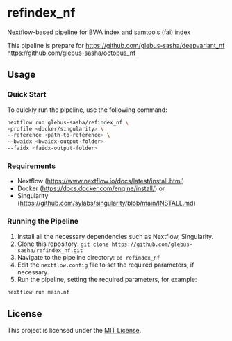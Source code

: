 # refindex_nf
Nextflow-based pipeline for BWA index and samtools (fai) index

This pipeline is prepare for 
https://github.com/glebus-sasha/deepvariant_nf
https://github.com/glebus-sasha/octopus_nf

## Usage

### Quick Start

To quickly run the pipeline, use the following command:

```bash
nextflow run glebus-sasha/refindex_nf \
-profile <docker/singularity> \
--reference <path-to-reference> \
--bwaidx <bwaidx-output-folder>
--faidx <faidx-output-folder>
```

### Requirements

- Nextflow (https://www.nextflow.io/docs/latest/install.html)
- Docker (https://docs.docker.com/engine/install/) or
- Singularity (https://github.com/sylabs/singularity/blob/main/INSTALL.md)

### Running the Pipeline

1. Install all the necessary dependencies such as Nextflow, Singularity.
3. Clone this repository: `git clone https://github.com/glebus-sasha/refindex_nf.git`
4. Navigate to the pipeline directory: `cd refindex_nf`
5. Edit the `nextflow.config` file to set the required parameters, if necessary.
6. Run the pipeline, setting the required parameters, for example:

```bash
nextflow run main.nf
```

## License

This project is licensed under the [MIT License](LICENSE).
